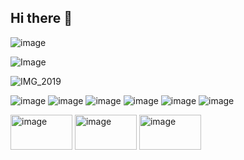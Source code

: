 ## Hi there 👋
![image](https://github.com/user-attachments/assets/4be9d8ed-e905-48de-84e0-e0786a06fa75)

![Image](https://github.com/user-attachments/assets/2a4f75c0-12fb-446e-a59a-991e8755fcb9)

![IMG_2019](https://github.com/user-attachments/assets/4aab9ced-d720-48cb-941a-d59a93be63b1)

![image](https://github.com/user-attachments/assets/1b0815a7-e3d9-4946-bd32-cd47f0db065c)
![image](https://github.com/user-attachments/assets/8afdccc3-dd6f-490e-abe5-972037328aef)
![image](https://github.com/user-attachments/assets/5d278e89-f40d-4233-b36e-3083eacddae2)
![image](https://github.com/user-attachments/assets/cf8980dd-4871-4554-ba1b-713c636c6a49)
![image](https://github.com/user-attachments/assets/8fa9a23f-df13-47f8-b54a-8421b20847dc)
![image](https://github.com/user-attachments/assets/2d06568b-e1b6-46c2-a909-563a675dcdba)




<img width="99" height="56" alt="image" src="https://github.com/user-attachments/assets/8ee7e741-ca21-46de-8aa0-c24448c0a2f3" />
<img width="99" height="56" alt="image" src="https://github.com/user-attachments/assets/023a0bf9-4237-4538-8848-a3d765e3ca44" />
<img width="99" height="56" alt="image" src="https://github.com/user-attachments/assets/783a8ef3-be23-4dd3-8e90-78fe5eeaaf7e" />

